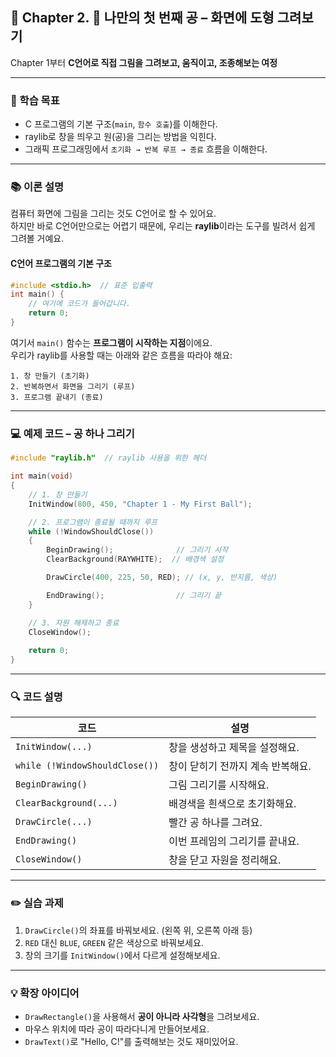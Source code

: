 ## 📘 Chapter 2. 🎯 나만의 첫 번째 공 – 화면에 도형 그려보기  

Chapter 1부터 **C언어로 직접 그림을 그려보고, 움직이고, 조종해보는 여정**

---

### 🎯 학습 목표
- C 프로그램의 기본 구조(`main`, `함수 호출`)를 이해한다.  
- raylib로 창을 띄우고 원(공)을 그리는 방법을 익힌다.  
- 그래픽 프로그래밍에서 `초기화 → 반복 루프 → 종료` 흐름을 이해한다.

---

### 📚 이론 설명

컴퓨터 화면에 그림을 그리는 것도 C언어로 할 수 있어요.  
하지만 바로 C언어만으로는 어렵기 때문에, 우리는 **raylib**이라는 도구를 빌려서 쉽게 그려볼 거예요.

#### C언어 프로그램의 기본 구조
```c
#include <stdio.h>  // 표준 입출력
int main() {
    // 여기에 코드가 들어갑니다.
    return 0;
}
```

여기서 `main()` 함수는 **프로그램이 시작하는 지점**이에요.  
우리가 raylib를 사용할 때는 아래와 같은 흐름을 따라야 해요:

```
1. 창 만들기 (초기화)
2. 반복하면서 화면을 그리기 (루프)
3. 프로그램 끝내기 (종료)
```

---

### 💻 예제 코드 – 공 하나 그리기

```c
#include "raylib.h"  // raylib 사용을 위한 헤더

int main(void)
{
    // 1. 창 만들기
    InitWindow(800, 450, "Chapter 1 - My First Ball");

    // 2. 프로그램이 종료될 때까지 루프
    while (!WindowShouldClose())
    {
        BeginDrawing();              // 그리기 시작
        ClearBackground(RAYWHITE);  // 배경색 설정

        DrawCircle(400, 225, 50, RED); // (x, y, 반지름, 색상)

        EndDrawing();                // 그리기 끝
    }

    // 3. 자원 해제하고 종료
    CloseWindow();       
    
    return 0;
}
```

---

### 🔍 코드 설명
| 코드                     | 설명                                      |
|--------------------------|-------------------------------------------|
| `InitWindow(...)`        | 창을 생성하고 제목을 설정해요.            |
| `while (!WindowShouldClose())` | 창이 닫히기 전까지 계속 반복해요.   |
| `BeginDrawing()`         | 그림 그리기를 시작해요.                   |
| `ClearBackground(...)`   | 배경색을 흰색으로 초기화해요.             |
| `DrawCircle(...)`        | 빨간 공 하나를 그려요.                   |
| `EndDrawing()`           | 이번 프레임의 그리기를 끝내요.            |
| `CloseWindow()`          | 창을 닫고 자원을 정리해요.               |

---

### ✏️ 실습 과제
1. `DrawCircle()`의 좌표를 바꿔보세요. (왼쪽 위, 오른쪽 아래 등)  
2. `RED` 대신 `BLUE`, `GREEN` 같은 색상으로 바꿔보세요.  
3. 창의 크기를 `InitWindow()`에서 다르게 설정해보세요.

---

### 💡 확장 아이디어
- `DrawRectangle()`을 사용해서 **공이 아니라 사각형**을 그려보세요.  
- 마우스 위치에 따라 공이 따라다니게 만들어보세요.  
- `DrawText()`로 "Hello, C!"를 출력해보는 것도 재미있어요.
